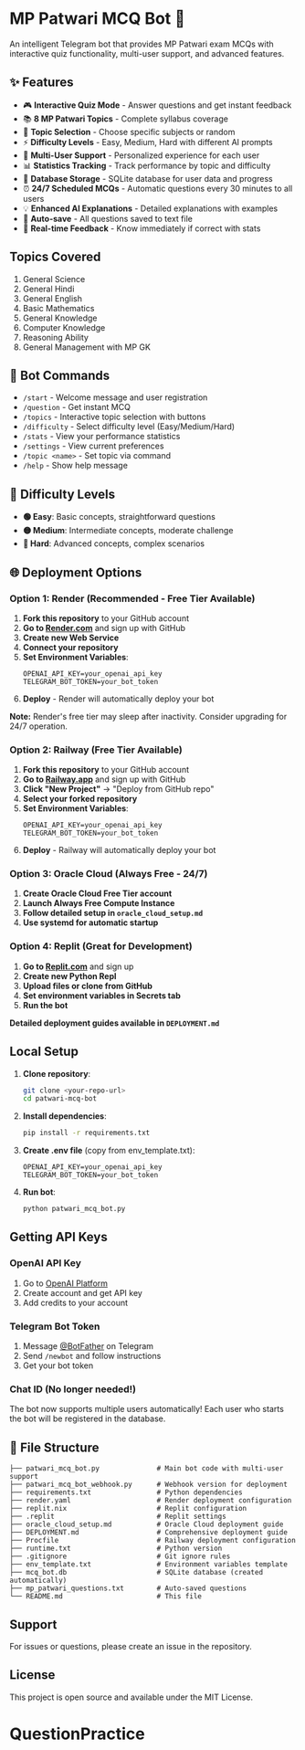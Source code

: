 # MP Patwari MCQ Bot 🤖

An intelligent Telegram bot that provides MP Patwari exam MCQs with interactive quiz functionality, multi-user support, and advanced features.

## ✨ Features

- 🎮 **Interactive Quiz Mode** - Answer questions and get instant feedback
- 📚 **8 MP Patwari Topics** - Complete syllabus coverage
- 🎯 **Topic Selection** - Choose specific subjects or random
- ⚡ **Difficulty Levels** - Easy, Medium, Hard with different AI prompts
- 👥 **Multi-User Support** - Personalized experience for each user
- 📊 **Statistics Tracking** - Track performance by topic and difficulty
- 💾 **Database Storage** - SQLite database for user data and progress
- ⏰ **24/7 Scheduled MCQs** - Automatic questions every 30 minutes to all users
- 💡 **Enhanced AI Explanations** - Detailed explanations with examples
- 📄 **Auto-save** - All questions saved to text file
- 🔄 **Real-time Feedback** - Know immediately if correct with stats

## Topics Covered

1. General Science
2. General Hindi
3. General English
4. Basic Mathematics
5. General Knowledge
6. Computer Knowledge
7. Reasoning Ability
8. General Management with MP GK

## 📱 Bot Commands

- `/start` - Welcome message and user registration
- `/question` - Get instant MCQ
- `/topics` - Interactive topic selection with buttons
- `/difficulty` - Select difficulty level (Easy/Medium/Hard)
- `/stats` - View your performance statistics
- `/settings` - View current preferences
- `/topic <name>` - Set topic via command
- `/help` - Show help message

## 🎯 Difficulty Levels

- **🟢 Easy**: Basic concepts, straightforward questions
- **🟡 Medium**: Intermediate concepts, moderate challenge
- **🔴 Hard**: Advanced concepts, complex scenarios

## 🌐 Deployment Options

### Option 1: Render (Recommended - Free Tier Available)

1. **Fork this repository** to your GitHub account
2. **Go to [Render.com](https://render.com)** and sign up with GitHub
3. **Create new Web Service**
4. **Connect your repository**
5. **Set Environment Variables**:
   ```
   OPENAI_API_KEY=your_openai_api_key
   TELEGRAM_BOT_TOKEN=your_bot_token
   ```
6. **Deploy** - Render will automatically deploy your bot

**Note:** Render's free tier may sleep after inactivity. Consider upgrading for 24/7 operation.

### Option 2: Railway (Free Tier Available)

1. **Fork this repository** to your GitHub account
2. **Go to [Railway.app](https://railway.app)** and sign up with GitHub
3. **Click "New Project"** → "Deploy from GitHub repo"
4. **Select your forked repository**
5. **Set Environment Variables**:
   ```
   OPENAI_API_KEY=your_openai_api_key
   TELEGRAM_BOT_TOKEN=your_bot_token
   ```
6. **Deploy** - Railway will automatically deploy your bot

### Option 3: Oracle Cloud (Always Free - 24/7)

1. **Create Oracle Cloud Free Tier account**
2. **Launch Always Free Compute Instance**
3. **Follow detailed setup in `oracle_cloud_setup.md`**
4. **Use systemd for automatic startup**

### Option 4: Replit (Great for Development)

1. **Go to [Replit.com](https://replit.com)** and sign up
2. **Create new Python Repl**
3. **Upload files or clone from GitHub**
4. **Set environment variables in Secrets tab**
5. **Run the bot**

**Detailed deployment guides available in `DEPLOYMENT.md`**

## Local Setup

1. **Clone repository**:

   ```bash
   git clone <your-repo-url>
   cd patwari-mcq-bot
   ```

2. **Install dependencies**:

   ```bash
   pip install -r requirements.txt
   ```

3. **Create .env file** (copy from env_template.txt):

   ```
   OPENAI_API_KEY=your_openai_api_key
   TELEGRAM_BOT_TOKEN=your_bot_token
   ```

4. **Run bot**:
   ```bash
   python patwari_mcq_bot.py
   ```

## Getting API Keys

### OpenAI API Key

1. Go to [OpenAI Platform](https://platform.openai.com/api-keys)
2. Create account and get API key
3. Add credits to your account

### Telegram Bot Token

1. Message [@BotFather](https://t.me/botfather) on Telegram
2. Send `/newbot` and follow instructions
3. Get your bot token

### Chat ID (No longer needed!)

The bot now supports multiple users automatically! Each user who starts the bot will be registered in the database.

## 📁 File Structure

```
├── patwari_mcq_bot.py              # Main bot code with multi-user support
├── patwari_mcq_bot_webhook.py      # Webhook version for deployment
├── requirements.txt                # Python dependencies
├── render.yaml                     # Render deployment configuration
├── replit.nix                      # Replit configuration
├── .replit                         # Replit settings
├── oracle_cloud_setup.md           # Oracle Cloud deployment guide
├── DEPLOYMENT.md                   # Comprehensive deployment guide
├── Procfile                        # Railway deployment configuration
├── runtime.txt                     # Python version
├── .gitignore                      # Git ignore rules
├── env_template.txt                # Environment variables template
├── mcq_bot.db                      # SQLite database (created automatically)
├── mp_patwari_questions.txt        # Auto-saved questions
└── README.md                       # This file
```

## Support

For issues or questions, please create an issue in the repository.

## License

This project is open source and available under the MIT License.

# QuestionPractice
